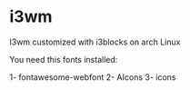 # i3wm
I3wm customized with i3blocks on arch Linux

You need this fonts installed:

1- fontawesome-webfont
2- AIcons
3- icons
